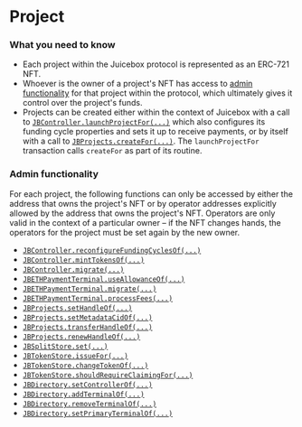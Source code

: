 # Project

### What you need to know

* Each project within the Juicebox protocol is represented as an ERC-721 NFT.
* Whoever is the owner of a project's NFT has access to [admin functionality](project.md#project-admin) for that project within the protocol, which ultimately gives it control over the project's funds.
* Projects can be created either within the context of Juicebox with a call to [`JBController.launchProjectFor(...)`](../../specifications/contracts/or-controllers/jbcontroller/write/launchprojectfor.md) which also configures its funding cycle properties and sets it up to receive payments, or by itself with a call to [`JBProjects.createFor(...)`](../../specifications/contracts/jbprojects/write/createfor.md). The `launchProjectFor` transaction calls `createFor` as part of its routine.

### Admin functionality

For each project, the following functions can only be accessed by either the address that owns the project's NFT or by operator addresses explicitly allowed by the address that owns the project's NFT. Operators are only valid in the context of a particular owner – if the NFT changes hands, the operators for the project must be set again by the new owner.

* [`JBController.reconfigureFundingCyclesOf(...)`](../../specifications/contracts/or-controllers/jbcontroller/write/reconfigurefundingcyclesof.md)
* [`JBController.mintTokensOf(...)`](../../specifications/contracts/or-controllers/jbcontroller/write/minttokensof.md)
* [`JBController.migrate(...)`](../../specifications/contracts/or-payment-terminals/jbethpaymentterminal/write/migrate.md)
* [`JBETHPaymentTerminal.useAllowanceOf(...)`](../../specifications/contracts/or-payment-terminals/jbethpaymentterminal/write/useallowanceof.md)
* [`JBETHPaymentTerminal.migrate(...)`](../../specifications/contracts/or-payment-terminals/jbethpaymentterminal/write/migrate.md)
* [`JBETHPaymentTerminal.processFees(...)`](../../specifications/contracts/or-payment-terminals/jbethpaymentterminal/write/processfees.md)
* [`JBProjects.setHandleOf(...)`](../../specifications/contracts/jbprojects/write/sethandleof.md)
* [`JBProjects.setMetadataCidOf(...)`](../../specifications/contracts/jbprojects/write/setmetadatacidof.md)
* [`JBProjects.transferHandleOf(...)`](../../specifications/contracts/jbprojects/write/transferhandleof.md)
* [`JBProjects.renewHandleOf(...)`](../../specifications/contracts/jbprojects/write/renewhandleof.md)
* [`JBSplitStore.set(...)`](../../specifications/contracts/jbsplitstore/write/set.md)
* [`JBTokenStore.issueFor(...)`](../../specifications/contracts/jbtokenstore/write/issuefor.md)
* [`JBTokenStore.changeTokenOf(...)`](../../specifications/contracts/jbtokenstore/write/changetokenof.md)
* [`JBTokenStore.shouldRequireClaimingFor(...)`](../../specifications/contracts/jbtokenstore/write/shouldrequireclaimingfor.md)
* [`JBDirectory.setControllerOf(...)`](../../specifications/contracts/jbdirectory/write/setcontrollerof.md)
* [`JBDirectory.addTerminalOf(...)`](../../specifications/contracts/jbdirectory/write/addterminalof.md)
* [`JBDirectory.removeTerminalOf(...)`](../../specifications/contracts/jbdirectory/write/removeterminalof.md)
* [`JBDirectory.setPrimaryTerminalOf(...)`](../../specifications/contracts/jbdirectory/write/setprimaryterminalof.md)
